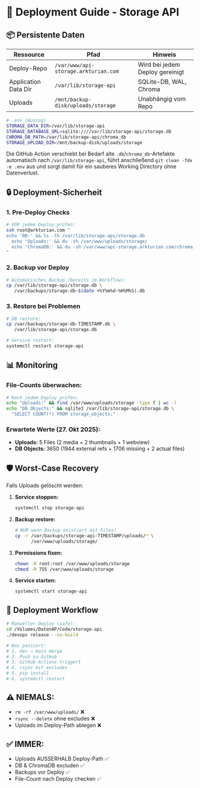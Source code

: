 # 🚀 Deployment Guide - Storage API

## 📦 Persistente Daten

| Ressource              | Pfad                              | Hinweis                          |
|------------------------|-----------------------------------|----------------------------------|
| Deploy-Repo            | `/var/www/api-storage.arkturian.com` | Wird bei jedem Deploy gereinigt |
| Application Data Dir   | `/var/lib/storage-api`            | SQLite-DB, WAL, Chroma           |
| Uploads                | `/mnt/backup-disk/uploads/storage`| Unabhängig vom Repo              |

```bash
# .env (Auszug)
STORAGE_DATA_DIR=/var/lib/storage-api
STORAGE_DATABASE_URL=sqlite:////var/lib/storage-api/storage.db
CHROMA_DB_PATH=/var/lib/storage-api/chroma_db
STORAGE_UPLOAD_DIR=/mnt/backup-disk/uploads/storage
```

Die GitHub Action verschiebt bei Bedarf alte `.db`/`chroma_db`-Artefakte automatisch nach `/var/lib/storage-api`, führt anschließend `git clean -fdx -e .env` aus und sorgt damit für ein sauberes Working Directory ohne Datenverlust.

## 🔒 Deployment-Sicherheit

### 1. Pre-Deploy Checks

```bash
# VOR jedem Deploy prüfen:
ssh root@arkturian.com "
echo 'DB:' && ls -lh /var/lib/storage-api/storage.db
  echo 'Uploads:' && du -sh /var/www/uploads/storage/
  echo 'ChromaDB:' && du -sh /var/www/api-storage.arkturian.com/chroma_db/
"
```

### 2. Backup vor Deploy

```bash
# Automatisches Backup (bereits im Workflow):
cp /var/lib/storage-api/storage.db \
   /var/backups/storage-db-$(date +%Y%m%d-%H%M%S).db
```

### 3. Restore bei Problemen

```bash
# DB restore:
cp /var/backups/storage-db-TIMESTAMP.db \
   /var/lib/storage-api/storage.db

# Service restart:
systemctl restart storage-api
```

## 📊 Monitoring

### File-Counts überwachen:

```bash
# Nach jedem Deploy prüfen:
echo "Uploads:" && find /var/www/uploads/storage -type f | wc -l
echo "DB Objects:" && sqlite3 /var/lib/storage-api/storage.db \
  "SELECT COUNT(*) FROM storage_objects;"
```

### Erwartete Werte (27. Okt 2025):
- **Uploads:** 5 Files (2 media + 2 thumbnails + 1 webview)
- **DB Objects:** 3650 (1944 external refs + 1706 missing + 2 actual files)

## 🛡️ Worst-Case Recovery

Falls Uploads gelöscht werden:

1. **Service stoppen:**
   ```bash
   systemctl stop storage-api
   ```

2. **Backup restore:**
   ```bash
   # NUR wenn Backup existiert mit Files!
   cp -r /var/backups/storage-api-TIMESTAMP/uploads/* \
         /var/www/uploads/storage/
   ```

3. **Permissions fixen:**
   ```bash
   chown -R root:root /var/www/uploads/storage
   chmod -R 755 /var/www/uploads/storage
   ```

4. **Service starten:**
   ```bash
   systemctl start storage-api
   ```

## 🔄 Deployment Workflow

```bash
# Manueller Deploy (safe):
cd /Volumes/DatenAP/Code/storage-api
./devops release --no-build

# Was passiert:
# 1. dev → main merge
# 2. Push zu GitHub
# 3. GitHub Actions triggert
# 4. rsync mit excludes
# 5. pip install
# 6. systemctl restart
```

## ⚠️ NIEMALS:

- `rm -rf /var/www/uploads/` ❌
- `rsync --delete` ohne excludes ❌
- Uploads im Deploy-Path ablegen ❌

## ✅ IMMER:

- Uploads AUSSERHALB Deploy-Path ✅
- DB & ChromaDB excluden ✅
- Backups vor Deploy ✅
- File-Count nach Deploy checken ✅

